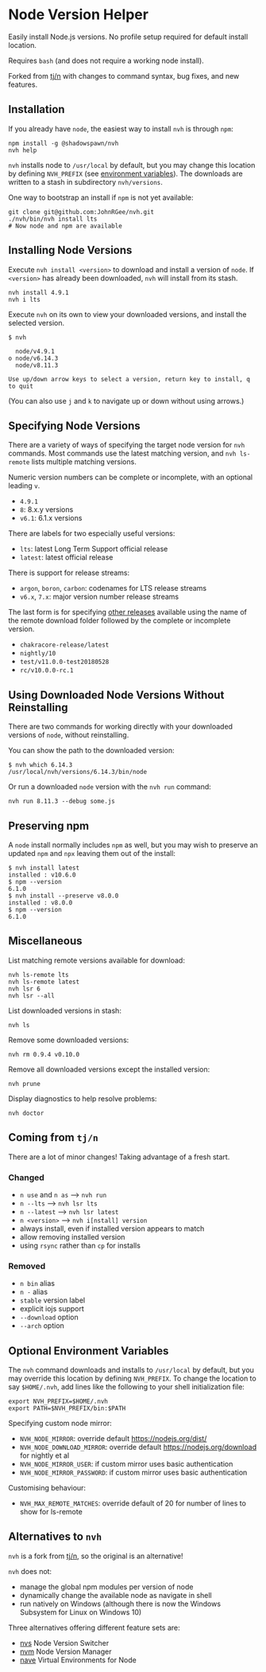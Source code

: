 # Node Version Helper

Easily install Node.js versions. No profile setup required for default install location.

Requires `bash` (and does not require a working node install).

Forked from [tj/n](https://github.com/tj/n) with changes to command syntax, bug fixes, and new features.

## Installation

If you already have `node`, the easiest way to install `nvh` is through `npm`:

    npm install -g @shadowspawn/nvh
    nvh help

`nvh` installs node to `/usr/local` by default, but you may change this location by defining `NVH_PREFIX` (see [environment variables](#optional-environment-variables)). The downloads are written to a stash in subdirectory `nvh/versions`.

One way to bootstrap an install if `npm` is not yet available:

    git clone git@github.com:JohnRGee/nvh.git
    ./nvh/bin/nvh install lts
    # Now node and npm are available

## Installing Node Versions

Execute `nvh install <version>` to download and install a version of `node`. If `<version>` has already been downloaded, `nvh` will install from its stash.

    nvh install 4.9.1
    nvh i lts

Execute `nvh` on its own to view your downloaded versions, and install the selected version.

    $ nvh

      node/v4.9.1
    ο node/v6.14.3
      node/v8.11.3

    Use up/down arrow keys to select a version, return key to install, q to quit

(You can also use `j` and `k` to navigate up or down without using arrows.)

## Specifying Node Versions

There are a variety of ways of specifying the target node version for `nvh` commands. Most commands use the latest matching version, and  `nvh ls-remote` lists multiple matching versions.

Numeric version numbers can be complete or incomplete, with an optional leading `v`.

- `4.9.1`
- `8`: 8.x.y versions
- `v6.1`: 6.1.x versions

There are labels for two especially useful versions:

- `lts`: latest Long Term Support official release
- `latest`: latest official release

There is support for release streams:

- `argon`, `boron`, `carbon`: codenames for LTS release streams
- `v6.x`, `7.x`: major version number release streams

The last form is for specifying [other releases](https://nodejs.org/download) available using the name of the remote download folder followed by the complete or incomplete version.

- `chakracore-release/latest`
- `nightly/10`
- `test/v11.0.0-test20180528`
- `rc/v10.0.0-rc.1`

## Using Downloaded Node Versions Without Reinstalling

There are two commands for working directly with your downloaded versions of `node`, without reinstalling.

You can show the path to the downloaded version:

    $ nvh which 6.14.3
    /usr/local/nvh/versions/6.14.3/bin/node

Or run a downloaded `node` version with the `nvh run` command:

    nvh run 8.11.3 --debug some.js

## Preserving npm

A `node` install normally includes `npm` as well, but you may wish to preserve an updated `npm` and `npx` leaving them out of the install:

    $ nvh install latest
    installed : v10.6.0
    $ npm --version
    6.1.0
    $ nvh install --preserve v8.0.0
    installed : v8.0.0
    $ npm --version
    6.1.0

## Miscellaneous

List matching remote versions available for download:

    nvh ls-remote lts
    nvh ls-remote latest
    nvh lsr 6
    nvh lsr --all

List downloaded versions in stash:

    nvh ls

Remove some downloaded versions:

    nvh rm 0.9.4 v0.10.0

Remove all downloaded versions except the installed version:

    nvh prune

Display diagnostics to help resolve problems:

    nvh doctor

## Coming from `tj/n`

There are a lot of minor changes! Taking advantage of a fresh start.

### Changed

- `n use` and `n as` --> `nvh run`
- `n --lts` --> `nvh lsr lts`
- `n --latest` --> `nvh lsr latest`
- `n <version>` --> `nvh i[nstall] version`
- always install, even if installed version appears to match
- allow removing installed version
- using `rsync` rather than `cp` for installs

### Removed

- `n bin` alias
- `n -` alias
- `stable` version label
- explicit iojs support
- `--download` option
- `--arch` option

## Optional Environment Variables

The `nvh` command downloads and installs to `/usr/local` by default, but you may override this location by defining `NVH_PREFIX`.
To change the location to say `$HOME/.nvh`, add lines like the following to your shell initialization file:

    export NVH_PREFIX=$HOME/.nvh
    export PATH=$NVH_PREFIX/bin:$PATH

Specifying custom node mirror:

- `NVH_NODE_MIRROR`: override default <https://nodejs.org/dist/>
- `NVH_NODE_DOWNLOAD_MIRROR`: override default <https://nodejs.org/download> for nightly et al
- `NVH_NODE_MIRROR_USER`: if custom mirror uses basic authentication
- `NVH_NODE_MIRROR_PASSWORD`: if custom mirror uses basic authentication

Customising behaviour:

- `NVH_MAX_REMOTE_MATCHES`: override default of 20 for number of lines to show for ls-remote

## Alternatives to `nvh`

`nvh` is a fork from [tj/n](https://github.com/tj/n), so the original is an alternative!

`nvh` does not:

- manage the global npm modules per version of node
- dynamically change the available node as navigate in shell
- run natively on Windows (although there is now the Windows Subsystem for Linux on Windows 10)

Three alternatives offering different feature sets are:

- [nvs](https://github.com/jasongin/nvs) Node Version Switcher
- [nvm](https://github.com/creationix/nvm) Node Version Manager
- [nave](https://github.com/isaacs/nave) Virtual Environments for Node
